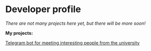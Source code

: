 # Developer profile

<i> There are not many projects here yet, but there will be more soon! </i>

<b>My projects:</b>

[Telegram bot for meeting interesting people from the university]()
